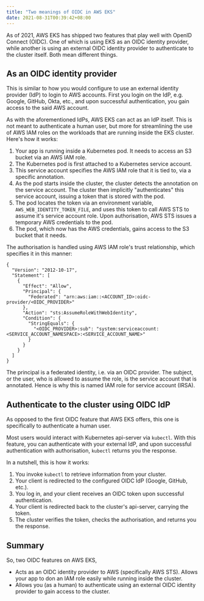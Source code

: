 ```yaml
---
title: "Two meanings of OIDC in AWS EKS"
date: 2021-08-31T00:39:42+08:00
---
```

As of 2021, AWS EKS has shipped two features that play well with OpenID Connect (OIDC). One of which is using EKS as an OIDC identity provider, while another is using an external OIDC identity provider to authenticate to the cluster itself. Both mean different things.

## As an OIDC identity provider

This is similar to how you would configure to use an external identity provider (IdP) to login to AWS accounts. First you login on the IdP, e.g. Google, GitHub, Okta, etc., and upon successful authentication, you gain access to the said AWS account.

As with the aforementioned IdPs, AWS EKS can act as an IdP itself. This is not meant to authenticate a human user, but more for streamlining the use of AWS IAM roles on the workloads that are running inside the EKS cluster. Here's how it works:

1. Your app is running inside a Kubernetes pod. It needs to access an S3 bucket via an AWS IAM role.
1. The Kubernetes pod is first attached to a Kubernetes service account.
1. This service account specifies the AWS IAM role that it is tied to, via a specific annotation.
1. As the pod starts inside the cluster, the cluster detects the annotation on the service account. The cluster then implicitly "authenticates" this service account, issuing a token that is stored with the pod.
1. The pod locates the token via an environment variable, `AWS_WEB_IDENTITY_TOKEN_FILE`, and uses this token to call AWS STS to assume it's service account role. Upon authorisation, AWS STS issues a temporary AWS credentials to the pod.
1. The pod, which now has the AWS credentials, gains access to the S3 bucket that it needs.

The authorisation is handled using AWS IAM role's trust relationship, which specifies it in this manner:

```
{
  "Version": "2012-10-17",
  "Statement": [
    {
      "Effect": "Allow",
      "Principal": {
        "Federated": "arn:aws:iam::<ACCOUNT_ID>:oidc-provider/<OIDC_PROVIDER>"
      },
      "Action": "sts:AssumeRoleWithWebIdentity",
      "Condition": {
        "StringEquals": {
          "<OIDC_PROVIDER>:sub": "system:serviceaccount:<SERVICE_ACCOUNT_NAMESPACE>:<SERVICE_ACCOUNT_NAME>"
        }
      }
    }
  ]
}
```

The principal is a federated identity, i.e. via an OIDC provider. The subject, or the user, who is allowed to assume the role, is the service account that is annotated. Hence is why this is named IAM role for service account (IRSA).

## Authenticate to the cluster using OIDC IdP

As opposed to the first OIDC feature that AWS EKS offers, this one is specifically to authenticate a human user.

Most users would interact with Kubernetes api-server via `kubectl`. With this feature, you can authenticate with your external IdP, and upon successful authentication with authorisation, `kubectl` returns you the response.

In a nutshell, this is how it works:

1. You invoke `kubectl` to retrieve information from your cluster.
1. Your client is redirected to the configured OIDC IdP (Google, GitHub, etc.).
1. You log in, and your client receives an OIDC token upon successful authentication.
1. Your client is redirected back to the cluster's api-server, carrying the token.
1. The cluster verifies the token, checks the authorisation, and returns you the response.

## Summary

So, two OIDC features on AWS EKS,

- Acts as an OIDC identity provider to AWS (specifically AWS STS). Allows your app to don an IAM role easily while running inside the cluster.
- Allows you (as a human) to authenticate using an external OIDC identity provider to gain access to the cluster.
